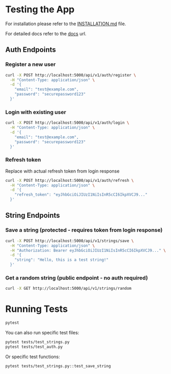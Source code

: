 # Testing the App

For installation please refer to the [INSTALLATION.md](INSTALLATION.md) file.

For detailed docs refer to the [docs](http://flask-api.local:5000/docs/) url.

## Auth Endpoints

### Register a new user
```bash
curl -X POST http://localhost:5000/api/v1/auth/register \
  -H "Content-Type: application/json" \
  -d '{
    "email": "test@example.com",
    "password": "securepassword123"
  }'
```

### Login with existing user
```bash
curl -X POST http://localhost:5000/api/v1/auth/login \
  -H "Content-Type: application/json" \
  -d '{
    "email": "test@example.com",
    "password": "securepassword123"
  }'
```

### Refresh token

Replace with actual refresh token from login response

```bash
curl -X POST http://localhost:5000/api/v1/auth/refresh \
  -H "Content-Type: application/json" \
  -d '{
    "refresh_token": "eyJhbGciOiJIUzI1NiIsInR5cCI6IkpXVCJ9..."
  }'
```

## String Endpoints

### Save a string (protected - requires token from login response)

```bash
curl -X POST http://localhost:5000/api/v1/strings/save \
  -H "Content-Type: application/json" \
  -H "Authorization: Bearer eyJhbGciOiJIUzI1NiIsInR5cCI6IkpXVCJ9..." \
  -d '{
    "string": "Hello, this is a test string!"
  }'
```

### Get a random string (public endpoint - no auth required)

```bash
curl -X GET http://localhost:5000/api/v1/strings/random
```

# Running Tests

```bash
pytest
```

You can also run specific test files:

```bash
pytest tests/test_strings.py
pytest tests/test_auth.py
```

Or specific test functions:

```bash
pytest tests/test_strings.py::test_save_string
```
